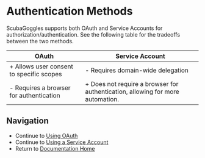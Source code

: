# Authentication Methods

ScubaGoggles supports both OAuth and Service Accounts for authorization/authentication. See the following table for the tradeoffs between the two methods.

| OAuth    | Service Account |
| -------- | ------- |
| + Allows user consent to specific scopes | - Requires domain-wide delegation |
| - Requires a browser for authentication | + Does not require a browser for authentication, allowing for more automation. |

## Navigation
- Continue to [Using OAuth](/docs/authentication/OAuth.md)
- Continue to [Using a Service Account](/docs/authentication/ServiceAccount.md)
- Return to [Documentation Home](/README.md)